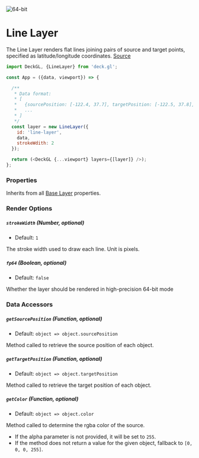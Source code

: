 <!-- INJECT:"LineLayerDemo" -->

<p class="badges">
  <img src="https://img.shields.io/badge/64--bit-support-blue.svg?style=flat-square" alt="64-bit" />
</p>

# Line Layer

The Line Layer renders flat lines joining pairs of source and target points,
specified as latitude/longitude coordinates.
[Source](https://github.com/uber/deck.gl/tree/master/src/layers/core/line-layer)

```js
import DeckGL, {LineLayer} from 'deck.gl';

const App = ({data, viewport}) => {

  /**
   * Data format:
   * [
   *   {sourcePosition: [-122.4, 37.7], targetPosition: [-122.5, 37.8], color: [255, 0, 0]},
   *   ...
   * ]
   */
  const layer = new LineLayer({
    id: 'line-layer',
    data,
    strokeWdith: 2
  });

  return (<DeckGL {...viewport} layers={[layer]} />);
};
```

### Properties

Inherits from all [Base Layer](/docs/api-reference/base-layer.md) properties.

### Render Options

##### `strokeWidth` (Number, optional)

- Default: `1`

The stroke width used to draw each line. Unit is pixels.

##### `fp64` (Boolean, optional)

- Default: `false`

Whether the layer should be rendered in high-precision 64-bit mode

### Data Accessors

##### `getSourcePosition` (Function, optional)

- Default: `object => object.sourcePosition`

Method called to retrieve the source position of each object.

##### `getTargetPosition` (Function, optional)

- Default: `object => object.targetPosition`

Method called to retrieve the target position of each object.

##### `getColor` (Function, optional)

- Default: `object => object.color`

Method called to determine the rgba color of the source.
* If the alpha parameter is not provided, it will be set to `255`.
* If the method does not return a value for the given object, fallback to
`[0, 0, 0, 255]`.
